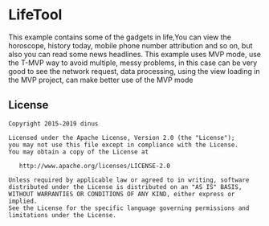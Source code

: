 # LifeTool

This example contains some of the gadgets in life,You can view the horoscope, history today, mobile phone number attribution and so on, but also you can read some news headlines.
This example uses MVP mode, use the T-MVP way to avoid multiple, messy problems, in this case can be very good to see the network request, data processing, using the view loading in the MVP project, can make better use of the MVP mode





## License ##

```
Copyright 2015-2019 dinus

Licensed under the Apache License, Version 2.0 (the "License");
you may not use this file except in compliance with the License.
You may obtain a copy of the License at

   http://www.apache.org/licenses/LICENSE-2.0

Unless required by applicable law or agreed to in writing, software
distributed under the License is distributed on an "AS IS" BASIS,
WITHOUT WARRANTIES OR CONDITIONS OF ANY KIND, either express or implied.
See the License for the specific language governing permissions and
limitations under the License.
```

